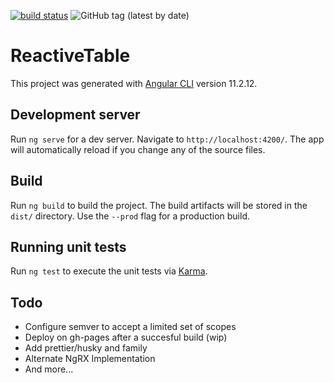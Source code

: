 [![build status](https://github.com/coryrylan/angular-github-actions/workflows/Build/badge.svg)](https://github.com/coryrylan/angular-github-actions/actions)
![GitHub tag (latest by date)](https://img.shields.io/github/v/tag/chabb/akita-test)

# ReactiveTable

This project was generated with [Angular CLI](https://github.com/angular/angular-cli) version 11.2.12.

## Development server

Run `ng serve` for a dev server. Navigate to `http://localhost:4200/`. The app will automatically reload if you change any of the source files.

## Build

Run `ng build` to build the project. The build artifacts will be stored in the `dist/` directory. Use the `--prod` flag for a production build.

## Running unit tests

Run `ng test` to execute the unit tests via [Karma](https://karma-runner.github.io).

## Todo

* Configure semver to accept a limited set of scopes
* Deploy on gh-pages after a succesful build (wip)
* Add prettier/husky and family
* Alternate NgRX Implementation
* And more...

